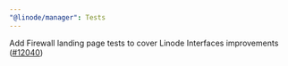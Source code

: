 ```yaml
---
"@linode/manager": Tests
---
```


Add Firewall landing page tests to cover Linode Interfaces improvements ([#12040](https://github.com/linode/manager/pull/12040))
